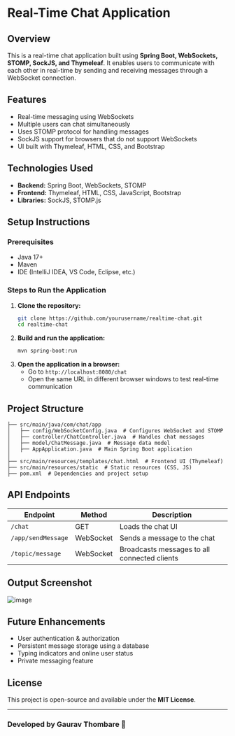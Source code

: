 # Real-Time Chat Application

## Overview
This is a real-time chat application built using **Spring Boot, WebSockets, STOMP, SockJS, and Thymeleaf**. It enables users to communicate with each other in real-time by sending and receiving messages through a WebSocket connection.

## Features
- Real-time messaging using WebSockets
- Multiple users can chat simultaneously
- Uses STOMP protocol for handling messages
- SockJS support for browsers that do not support WebSockets
- UI built with Thymeleaf, HTML, CSS, and Bootstrap

## Technologies Used
- **Backend:** Spring Boot, WebSockets, STOMP
- **Frontend:** Thymeleaf, HTML, CSS, JavaScript, Bootstrap
- **Libraries:** SockJS, STOMP.js

## Setup Instructions
### Prerequisites
- Java 17+
- Maven
- IDE (IntelliJ IDEA, VS Code, Eclipse, etc.)

### Steps to Run the Application
1. **Clone the repository:**
   ```bash
   git clone https://github.com/yourusername/realtime-chat.git
   cd realtime-chat
   ```
2. **Build and run the application:**
   ```bash
   mvn spring-boot:run
   ```
3. **Open the application in a browser:**
   - Go to `http://localhost:8080/chat`
   - Open the same URL in different browser windows to test real-time communication

## Project Structure
```
├── src/main/java/com/chat/app
│   ├── config/WebSocketConfig.java  # Configures WebSocket and STOMP
│   ├── controller/ChatController.java  # Handles chat messages
│   ├── model/ChatMessage.java  # Message data model
│   ├── AppApplication.java  # Main Spring Boot application
│
├── src/main/resources/templates/chat.html  # Frontend UI (Thymeleaf)
├── src/main/resources/static  # Static resources (CSS, JS)
├── pom.xml  # Dependencies and project setup
```

## API Endpoints
| Endpoint | Method | Description |
|----------|--------|-------------|
| `/chat` | GET | Loads the chat UI |
| `/app/sendMessage` | WebSocket | Sends a message to the chat |
| `/topic/message` | WebSocket | Broadcasts messages to all connected clients |

## Output Screenshot
![image](https://github.com/user-attachments/assets/5a3e0c90-12b9-46dd-8387-ffe789b15e7c)


## Future Enhancements
- User authentication & authorization
- Persistent message storage using a database
- Typing indicators and online user status
- Private messaging feature

## License
This project is open-source and available under the **MIT License**.

---
### Developed by Gaurav Thombare 🚀

